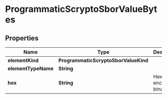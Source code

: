 

# ProgrammaticScryptoSborValueBytes


## Properties

| Name | Type | Description | Notes |
|------------ | ------------- | ------------- | -------------|
|**elementKind** | **ProgrammaticScryptoSborValueKind** |  |  |
|**elementTypeName** | **String** |  |  [optional] |
|**hex** | **String** | Hex-encoded binary blob. |  |



